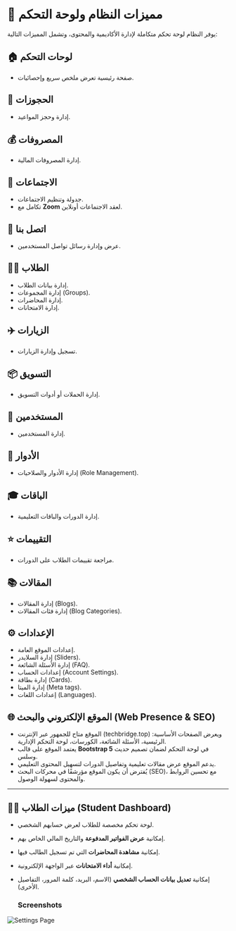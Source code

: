 
 # 📘 مميزات النظام ولوحة التحكم

يوفر النظام لوحة تحكم متكاملة لإدارة الأكاديمية والمحتوى، وتشمل المميزات التالية:

## 🏠 لوحات التحكم
- صفحة رئيسية تعرض ملخص سريع وإحصائيات.

## 📅 الحجوزات
- إدارة وحجز المواعيد.

## 💰 المصروفات
- إدارة المصروفات المالية.

## 🎥 الاجتماعات
- جدولة وتنظيم الاجتماعات.  
- تكامل مع **Zoom** لعقد الاجتماعات أونلاين.

## 💬 اتصل بنا
- عرض وإدارة رسائل تواصل المستخدمين.

## 👨‍🎓 الطلاب
- إدارة بيانات الطلاب.  
- إدارة المجموعات (Groups).
- إدارة المحاضرات.  
- إدارة الامتحانات.

## ✈️ الزيارات
- تسجيل وإدارة الزيارات.

## 📦 التسويق
- إدارة الحملات أو أدوات التسويق.

## 👥 المستخدمين
- إدارة المستخدمين.  

## 🪪 الأدوار
- إدارة الأدوار والصلاحيات (Role Management).

## 🎓 الباقات
- إدارة الدورات والباقات التعليمية.

## ⭐ التقييمات
- مراجعة تقييمات الطلاب على الدورات.

## 📚 المقالات
- إدارة المقالات (Blogs).  
- إدارة فئات المقالات (Blog Categories).

## ⚙️ الإعدادات
- إعدادات الموقع العامة.  
- إدارة السلايدر (Sliders).  
- إدارة الأسئلة الشائعة (FAQ).  
- إعدادات الحساب (Account Settings).  
- إدارة بطاقة (Cards).  
- إدارة الميتا (Meta tags).  
- إعدادات اللغات (Languages).

## 🌐 الموقع الإلكتروني والبحث (Web Presence & SEO)

- الموقع متاح للجمهور عبر الإنترنت (techbridge.top) ويعرض الصفحات الأساسية: الرئيسية، الأسئلة الشائعة، الكورسات، لوحة التحكم الإدارية.  
- يعتمد الموقع على قالب **Bootstrap 5** في لوحة التحكم لضمان تصميم حديث وسلس.  
- يدعم الموقع عرض مقالات تعليمية وتفاصيل الدورات لتسهيل المحتوى التعليمي.  
- يُفترض أن يكون الموقع مؤرشفًا في محركات البحث (SEO)، مع تحسين الروابط والمحتوى لسهولة الوصول.

---

## 👨‍🎓 ميزات الطلاب (Student Dashboard)

- لوحة تحكم مخصصة للطلاب لعرض حسابهم الشخصي.  
- إمكانية **عرض الفواتير المدفوعة** والتاريخ المالي الخاص بهم.  
- إمكانية **مشاهدة المحاضرات** التي تم تسجيل الطالب فيها.  
- إمكانية **أداء الامتحانات** عبر الواجهة الإلكترونية.  
- إمكانية **تعديل بيانات الحساب الشخصي** (الاسم، البريد، كلمة المرور، التفاصيل الأخرى).  

  ### Screenshots
![Settings Page](https://raw.githubusercontent.com/public/images/setting/sAAr1Qq6ozue2Zz2Yhy4R25PEqIwPjJ06LXI8Kp9.png)
